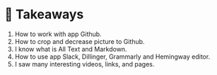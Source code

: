 # 🤍 Takeaways

1. How to work with app Github.
2. How to crop and decrease picture to Github.
3. I know what is All Text and Markdown.
4. How to use app Slack, Dillinger, Grammarly and Hemingway editor.
5. I saw many interesting videos, links, and pages.

